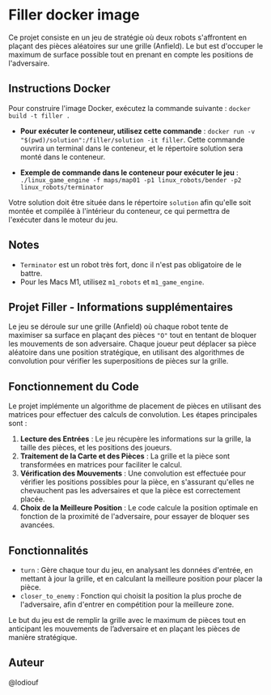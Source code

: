 # Filler docker image

Ce projet consiste en un jeu de stratégie où deux robots s'affrontent en plaçant des pièces aléatoires sur une grille (Anfield). Le but est d'occuper le maximum de surface possible tout en prenant en compte les positions de l'adversaire.

## Instructions Docker
Pour construire l'image Docker, exécutez la commande suivante : ``` docker build -t filler . ```

- **Pour exécuter le conteneur, utilisez cette commande** : ``` docker run -v "$(pwd)/solution":/filler/solution -it filler ```. Cette commande ouvrira un terminal dans le conteneur, et le répertoire solution sera monté dans le conteneur.

- **Exemple de commande dans le conteneur pour exécuter le jeu** : ``` ./linux_game_engine -f maps/map01 -p1 linux_robots/bender -p2 linux_robots/terminator ```

Votre solution doit être située dans le répertoire `solution` afin qu'elle soit montée et compilée à l'intérieur du conteneur, ce qui permettra de l'exécuter dans le moteur du jeu.

## Notes
- `Terminator` est un robot très fort, donc il n'est pas obligatoire de le battre.
- Pour les Macs M1, utilisez `m1_robots` et `m1_game_engine`.


## Projet Filler - Informations supplémentaires
Le jeu se déroule sur une grille (Anfield) où chaque robot tente de maximiser sa surface en plaçant des pièces `"O"` tout en tentant de bloquer les mouvements de son adversaire. Chaque joueur peut déplacer sa pièce aléatoire dans une position stratégique, en utilisant des algorithmes de convolution pour vérifier les superpositions de pièces sur la grille.

## Fonctionnement du Code
Le projet implémente un algorithme de placement de pièces en utilisant des matrices pour effectuer des calculs de convolution. Les étapes principales sont :

1. **Lecture des Entrées** : Le jeu récupère les informations sur la grille, la taille des pièces, et les positions des joueurs.
2. **Traitement de la Carte et des Pièces** : La grille et la pièce sont transformées en matrices pour faciliter le calcul.
3. **Vérification des Mouvements** : Une convolution est effectuée pour vérifier les positions possibles pour la pièce, en s'assurant qu'elles ne chevauchent pas les adversaires et que la pièce est correctement placée.
4. **Choix de la Meilleure Position** : Le code calcule la position optimale en fonction de la proximité de l'adversaire, pour essayer de bloquer ses avancées.

## Fonctionnalités
- `turn` : Gère chaque tour du jeu, en analysant les données d'entrée, en mettant à jour la grille, et en calculant la meilleure position pour placer la pièce.
- `closer_to_enemy` : Fonction qui choisit la position la plus proche de l'adversaire, afin d'entrer en compétition pour la meilleure zone.

Le but du jeu est de remplir la grille avec le maximum de pièces tout en anticipant les mouvements de l’adversaire et en plaçant les pièces de manière stratégique.

## Auteur
@lodiouf